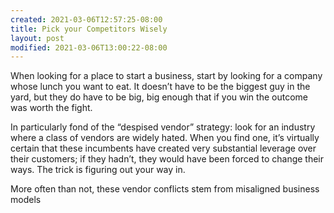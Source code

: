 ```yaml
---
created: 2021-03-06T12:57:25-08:00
title: Pick your Competitors Wisely
layout: post
modified: 2021-03-06T13:00:22-08:00
---
```


When looking for a place to start a business, start by looking for a company whose lunch you want to eat. It doesn’t have to be the biggest guy in the yard, but they do have to be big, big enough that if you win the outcome was worth the fight. 

In particularly fond of the “despised vendor” strategy: look for an industry where a class of vendors are widely hated. When you find one, it’s virtually certain that these incumbents have created very substantial leverage over their customers; if they hadn’t, they would have been forced to change their ways. The trick is figuring out your way in. 

More often than not, these vendor conflicts stem from misaligned business models